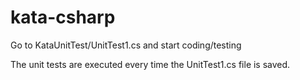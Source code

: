 # kata-csharp

Go to KataUnitTest/UnitTest1.cs and start coding/testing

The unit tests are executed every time the UnitTest1.cs file is saved.
